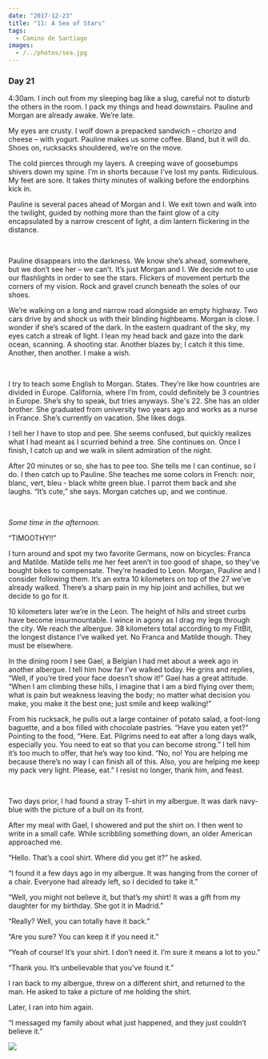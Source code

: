 ```yaml
---
date: "2017-12-23"
title: "11: A Sea of Stars"
tags: 
  - Camino de Santiago
images:
  - /../photos/sea.jpg
---
```



### Day 21

4:30am. I inch out from my sleeping bag like a slug, careful not to disturb the others in the room. I pack my things and head downstairs. Pauline and Morgan are already awake. We’re late.

My eyes are crusty. I wolf down a prepacked sandwich – chorizo and cheese – with yogurt. Pauline makes us some coffee. Bland, but it will do. Shoes on, rucksacks shouldered, we’re on the move.

The cold pierces through my layers. A creeping wave of goosebumps shivers down my spine. I’m in shorts because I've lost my pants. Ridiculous. My feet are sore. It takes thirty minutes of walking before the endorphins kick in.

Pauline is several paces ahead of Morgan and I. We exit town and walk into the twilight, guided by nothing more than the faint glow of a city encapsulated by a narrow crescent of light, a dim lantern flickering in the distance.

<br>

Pauline disappears into the darkness. We know she’s ahead, somewhere, but we don’t see her – we can’t. It’s just Morgan and I. We decide not to use our flashlights in order to see the stars. Flickers of movement perturb the corners of my vision. Rock and gravel crunch beneath the soles of our shoes.

We’re walking on a long and narrow road alongside an empty highway. Two cars drive by and shock us with their blinding highbeams. Morgan is close. I wonder if she’s scared of the dark. In the eastern quadrant of the sky, my eyes catch a streak of light. I lean my head back and gaze into the dark ocean, scanning. A shooting star. Another blazes by; I catch it this time. Another, then another. I make a wish.

<br>

I try to teach some English to Morgan. States. They’re like how countries are divided in Europe. California, where I’m from, could definitely be 3 countries in Europe. She’s shy to speak, but tries anyways. She's 22. She has an older brother. She graduated from university two years ago and works as a nurse in France. She’s currently on vacation. She likes dogs.

I tell her I have to stop and pee. She seems confused, but quickly realizes what I had meant as I scurried behind a tree. She continues on. Once I finish, I catch up and we walk in silent admiration of the night.

After 20 minutes or so, she has to pee too. She tells me I can continue, so I do. I then catch up to Pauline. She teaches me some colors in French: noir, blanc, vert, bleu - black white green blue. I parrot them back and she laughs. “It’s cute,” she says. Morgan catches up, and we continue.

<br>

_Some time in the afternoon._

“TIMOOTHY!!”

I turn around and spot my two favorite Germans, now on bicycles: Franca and Matilde. Matilde tells me her feet aren’t in too good of shape, so they've bought bikes to compensate. They’re headed to Leon. Morgan, Pauline and I consider following them. It’s an extra 10 kilometers on top of the 27 we’ve already walked. There’s a sharp pain in my hip joint and achilles, but we decide to go for it.

10 kilometers later we’re in the Leon. The height of hills and street curbs have become insurmountable. I wince in agony as I drag my legs through the city. We reach the albergue. 38 kilometers total according to my FitBit, the longest distance I’ve walked yet. No Franca and Matilde though. They must be elsewhere.

In the dining room I see Gael, a Belgian I had met about a week ago in another albergue. I tell him how far I’ve walked today. He grins and replies, “Well, if you’re tired your face doesn’t show it!” Gael has a great attitude. “When I am climbing these hills, I imagine that I am a bird flying over them; what is pain but weakness leaving the body; no matter what decision you make, you make it the best one; just smile and keep walking!”

From his rucksack, he pulls out a large container of potato salad, a foot-long baguette, and a box filled with chocolate pastries. “Have you eaten yet?” Pointing to the food, “Here. Eat. Pilgrims need to eat after a long days walk, especially you. You need to eat so that you can become strong.” I tell him it’s too much to offer, that he’s way too kind. “No, no! You are helping me because there’s no way I can finish all of this. Also, you are helping me keep my pack very light. Please, eat.” I resist no longer, thank him, and feast.

<br>

Two days prior, I had found a stray T-shirt in my albergue. It was dark navy-blue with the picture of a bull on its front.

After my meal with Gael, I showered and put the shirt on. I then went to write in a small cafe. While scribbling something down, an older American approached me.

“Hello. That’s a cool shirt. Where did you get it?” he asked.

“I found it a few days ago in my albergue. It was hanging from the corner of a chair. Everyone had already left, so I decided to take it.”

“Well, you might not believe it, but that’s my shirt! It was a gift from my daughter for my birthday. She got it in Madrid.”

“Really? Well, you can totally have it back.”

“Are you sure? You can keep it if you need it.”

“Yeah of course! It’s your shirt. I don’t need it. I’m sure it means a lot to you.”

“Thank you. It’s unbelievable that you've found it.”

I ran back to my albergue, threw on a different shirt, and returned to the man. He asked to take a picture of me holding the shirt.

Later, I ran into him again.

“I messaged my family about what just happened, and they just couldn’t believe it.”

![](/../photos/sea.jpg)